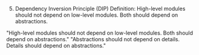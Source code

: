 5. Dependency Inversion Principle (DIP)
Definition: High-level modules should not depend on low-level modules. Both should depend on abstractions.


<!-- ================== -->

"High-level modules should not depend on low-level modules. Both should depend on abstractions."
 "Abstractions should not depend on details. Details should depend on abstractions."